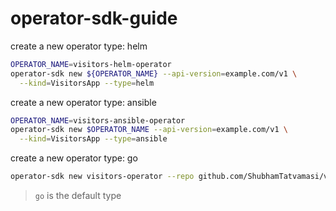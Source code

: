 # operator-sdk-guide

create a new operator type: helm
```bash
OPERATOR_NAME=visitors-helm-operator
operator-sdk new ${OPERATOR_NAME} --api-version=example.com/v1 \
  --kind=VisitorsApp --type=helm
```

create a new operator type: ansible
```bash
OPERATOR_NAME=visitors-ansible-operator
operator-sdk new $OPERATOR_NAME --api-version=example.com/v1 \
  --kind=VisitorsApp --type=ansible
```

create a new operator type: go
```bash
operator-sdk new visitors-operator --repo github.com/ShubhamTatvamasi/visitors-operator
```
> `go` is the default type
